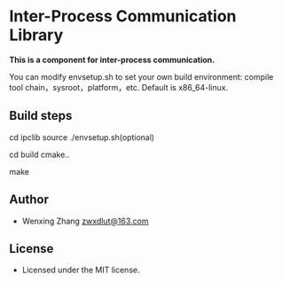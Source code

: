 # Inter-Process Communication Library
**This is a component for inter-process communication.**

You can modify envsetup.sh to set your own build environment: compile tool chain，sysroot，platform，etc. Default is x86_64-linux.

## Build steps
cd ipclib
source ./envsetup.sh(optional)

cd build
cmake..

make

## Author
* Wenxing Zhang zwxdlut@163.com

## License
* Licensed under the MIT license.
